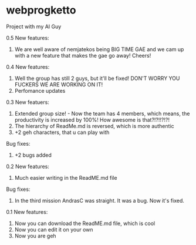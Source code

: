 # webprogketto
Project with my AI Guy

0.5
  New features:
  1. We are well aware of nemjatekos being BIG TIME GAE and we cam up with a new feature that makes the gae go away! Cheers!

0.4
  New features:
  1. Well the group has still 2 guys, but it'll be fixed! DON'T WORRY YOU FUCKERS WE ARE WORKING ON IT!
  2. Perfomance updates


0.3
  New featuers:
  1. Extended group size! - Now the team has 4 members, which means, the productivity is increased by 100%! How awesome is that?!?!!?!?!
  2. The hierarchy of ReadMe.md is reversed, which is more authentic
  3. +2 geh characters, that u can play with
  
  Bug fixes:
  1. +2 bugs added


0.2
  New features:
  1. Much easier writing in the ReadME.md file

  Bug fixes:
  1. In the third mission AndrasC was straight. It was a bug. Now it's fixed.


0.1
  New features:
  1. Now you can download the ReadME.md file, which is cool
  2. Now you can edit it on your own
  3. Now you are geh

